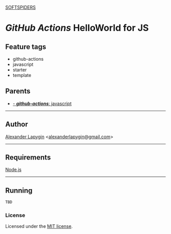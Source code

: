 [SOFTSPIDERS](https://github.com/softspiders/softspiders)

# *GitHub Actions* HelloWorld for JS

## Feature tags

- github-actions
- javascript
- starter
- template

## Parents

- [- ***github-actions***: javascript](https://github.com/softspiders/javascript)

---

## Author

[Alexander Lapygin](https://github.com/AlexanderLapygin) <<alexanderlapygin@gmail.com>>

---

## Requirements

[Node.js](https://nodejs.org/en/download/package-manager/)

---

## Running

```sh
TBD
```

### License

Licensed under the [MIT license](./LICENSE).
